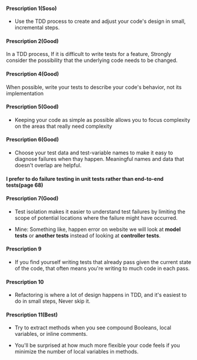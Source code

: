 #### Prescription 1(Soso)

- Use the TDD process to create and adjust your code's design in small, incremental steps.

#### Prescription 2(Good)

In a TDD process, If it is difficult to write tests for a feature, 
Strongly consider the possibility that the underlying code needs to be changed.


#### Prescription 4(Good)

When possible, write your tests to describe your code's behavior, not its implementation

#### Prescription 5(Good)

- Keeping your code as simple as possible allows you to focus complexity on the areas that really need complexity

#### Prescription 6(Good)

- Choose your test data and test-variable names to make it easy to diagnose failures when thay happen. Meaningful names and data that doesn't overlap are helpful.

#### **I prefer to do failure testing in unit tests rather than end-to-end tests(page 68)**

#### Prescription 7(Good)

- Test isolation makes it easier to understand test failures by limiting the scope of potential locations where the failure might have occurred.
 
- Mine: Something like, happen error on website we will look at **model tests** or **another tests** instead of looking at **controller tests**.

#### Prescription 9

- If you find yourself writing tests that already pass given the current state of the code, that often means you're writing to much code in each pass.

#### Prescription 10

- Refactoring is where a lot of design happens in TDD, and it's easiest to do in small steps, Never skip it.

#### Prescription 11(Best)

- Try to extract methods when you see compound Booleans, local variables, or inline comments.

- You'll be surprised at how much more flexible your code feels if you minimize the number of local variables in methods.
